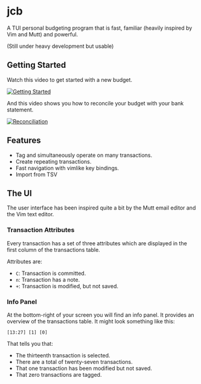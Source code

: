 # jcb

A TUI personal budgeting program that is fast, familiar (heavily inspired by Vim and Mutt) and powerful.

(Still under heavy development but usable)


## Getting Started

Watch this video to get started with a new budget.

[![Getting Started](https://user-images.githubusercontent.com/131466/210484368-1f06f2b2-20b9-49f9-8283-87846da8fbed.png)](https://u.pcloud.link/publink/show?code=XZAWeeVZItk1CMJmI1fBHOlwonuAJmkWr22k)

And this video shows you how to reconcile your budget with your bank statement.

[![Reconciliation](https://user-images.githubusercontent.com/131466/210484542-844bb59d-e49e-4103-bc50-04963660a06e.png)](https://u.pcloud.link/publink/show?code=XZc9eeVZE6jAm2PQMvbxiOQDeGcwmfnRyTzy)


## Features

- Tag and simultaneously operate on many transactions.
- Create repeating transactions.
- Fast navigation with vimlike key bindings.
- Import from TSV


## The UI

The user interface has been inspired quite a bit by the Mutt email editor and the Vim text editor.


### Transaction Attributes

Every transaction has a set of three attributes which are displayed in the first column of the transactions table.

Attributes are:

- `C`: Transaction is committed.
- `n`: Transaction has a note.
- `+`: Transaction is modified, but not saved.


### Info Panel

At the bottom-right of your screen you will find an info panel. It provides an overview of the transactions table. It might look something like this:

```
[13:27] [1] [0]
```

That tells you that:
- The thirteenth transaction is selected.
- There are a total of twenty-seven transactions.
- That one transaction has been modified but not saved.
- That zero transactions are tagged.

